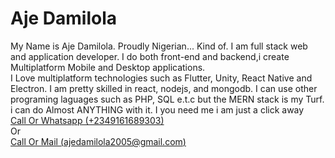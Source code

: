 # Aje Damilola
My Name is Aje Damilola. Proudly Nigerian... Kind of.
I am full stack web and application developer. I do both front-end and backend,i create Multiplatform Mobile and Desktop applications.<br />
I Love multiplatform technologies such as Flutter, Unity, React Native and Electron. I am pretty skilled in react, nodejs, and mongodb. I can use other programing laguages such as PHP, SQL e.t.c but the MERN stack is my Turf. i can do Almost ANYTHING with it.
I you need me i am just a click away
<br />
[Call Or Whatsapp (+2349161689303)]("tel:+2349161689303")<br >
Or<br />
[Call Or Mail (ajedamilola2005@gmail.com)]("mailto:ajedamilola2005@gmail.com")<br >